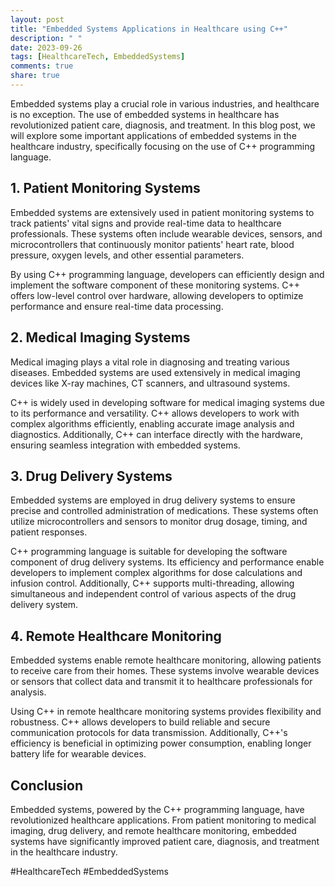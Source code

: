 ```yaml
---
layout: post
title: "Embedded Systems Applications in Healthcare using C++"
description: " "
date: 2023-09-26
tags: [HealthcareTech, EmbeddedSystems]
comments: true
share: true
---
```


Embedded systems play a crucial role in various industries, and healthcare is no exception. The use of embedded systems in healthcare has revolutionized patient care, diagnosis, and treatment. In this blog post, we will explore some important applications of embedded systems in the healthcare industry, specifically focusing on the use of C++ programming language.

## 1. Patient Monitoring Systems

Embedded systems are extensively used in patient monitoring systems to track patients' vital signs and provide real-time data to healthcare professionals. These systems often include wearable devices, sensors, and microcontrollers that continuously monitor patients' heart rate, blood pressure, oxygen levels, and other essential parameters.

By using C++ programming language, developers can efficiently design and implement the software component of these monitoring systems. C++ offers low-level control over hardware, allowing developers to optimize performance and ensure real-time data processing.

## 2. Medical Imaging Systems

Medical imaging plays a vital role in diagnosing and treating various diseases. Embedded systems are used extensively in medical imaging devices like X-ray machines, CT scanners, and ultrasound systems.

C++ is widely used in developing software for medical imaging systems due to its performance and versatility. C++ allows developers to work with complex algorithms efficiently, enabling accurate image analysis and diagnostics. Additionally, C++ can interface directly with the hardware, ensuring seamless integration with embedded systems.

## 3. Drug Delivery Systems

Embedded systems are employed in drug delivery systems to ensure precise and controlled administration of medications. These systems often utilize microcontrollers and sensors to monitor drug dosage, timing, and patient responses.

C++ programming language is suitable for developing the software component of drug delivery systems. Its efficiency and performance enable developers to implement complex algorithms for dose calculations and infusion control. Additionally, C++ supports multi-threading, allowing simultaneous and independent control of various aspects of the drug delivery system.

## 4. Remote Healthcare Monitoring

Embedded systems enable remote healthcare monitoring, allowing patients to receive care from their homes. These systems involve wearable devices or sensors that collect data and transmit it to healthcare professionals for analysis.

Using C++ in remote healthcare monitoring systems provides flexibility and robustness. C++ allows developers to build reliable and secure communication protocols for data transmission. Additionally, C++'s efficiency is beneficial in optimizing power consumption, enabling longer battery life for wearable devices.

## Conclusion

Embedded systems, powered by the C++ programming language, have revolutionized healthcare applications. From patient monitoring to medical imaging, drug delivery, and remote healthcare monitoring, embedded systems have significantly improved patient care, diagnosis, and treatment in the healthcare industry.

#HealthcareTech #EmbeddedSystems
